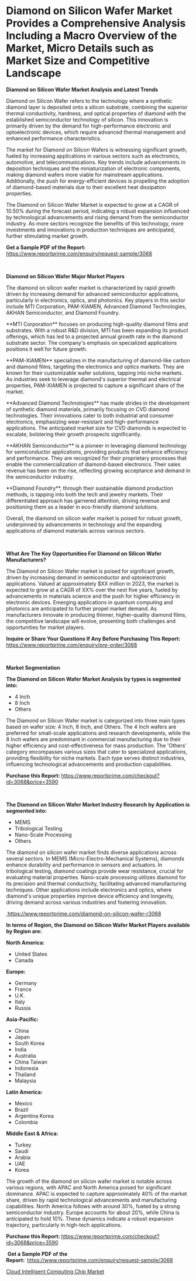 <p><h1>Diamond on Silicon Wafer Market Provides a Comprehensive Analysis Including a Macro Overview of the Market, Micro Details such as Market Size and Competitive Landscape</h1></p><p><strong>Diamond on Silicon Wafer Market Analysis and Latest Trends</strong></p>
<p><p>Diamond on Silicon Wafer refers to the technology where a synthetic diamond layer is deposited onto a silicon substrate, combining the superior thermal conductivity, hardness, and optical properties of diamond with the established semiconductor technology of silicon. This innovation is primarily driven by the demand for high-performance electronic and optoelectronic devices, which require advanced thermal management and enhanced performance characteristics.</p><p>The market for Diamond on Silicon Wafers is witnessing significant growth, fueled by increasing applications in various sectors such as electronics, automotive, and telecommunications. Key trends include advancements in deposition techniques and the miniaturization of electronic components, making diamond wafers more viable for mainstream applications. Additionally, the push for energy-efficient devices is propelling the adoption of diamond-based materials due to their excellent heat dissipation properties.</p><p>The Diamond on Silicon Wafer Market is expected to grow at a CAGR of 10.50% during the forecast period, indicating a robust expansion influenced by technological advancements and rising demand from the semiconductor industry. As more sectors recognize the benefits of this technology, more investments and innovations in production techniques are anticipated, further stimulating market growth.</p></p>
<p><strong>Get a Sample PDF of the Report:&nbsp;</strong> <a href="https://www.reportprime.com/enquiry/request-sample/3068?utm_campaign=2317&utm_medium=2&utm_source=Github&utm_content=ia&utm_term=18032025&utm_id=diamond-on-silicon-wafer">https://www.reportprime.com/enquiry/request-sample/3068</a></p>
<p>&nbsp;</p>
<p><strong>Diamond on Silicon Wafer Major Market Players</strong></p>
<p><p>The diamond on silicon wafer market is characterized by rapid growth driven by increasing demand for advanced semiconductor applications, particularly in electronics, optics, and photonics. Key players in this sector include MTI Corporation, PAM-XIAMEN, Advanced Diamond Technologies, AKHAN Semiconductor, and Diamond Foundry.</p><p>**MTI Corporation** focuses on producing high-quality diamond films and substrates. With a robust R&D division, MTI has been expanding its product offerings, which has led to a projected annual growth rate in the diamond substrate sector. The company's emphasis on specialized applications positions it well for future growth.</p><p>**PAM-XIAMEN** specializes in the manufacturing of diamond-like carbon and diamond films, targeting the electronics and optics markets. They are known for their customizable wafer solutions, tapping into niche markets. As industries seek to leverage diamond's superior thermal and electrical properties, PAM-XIAMEN is projected to capture a significant share of the market.</p><p>**Advanced Diamond Technologies** has made strides in the development of synthetic diamond materials, primarily focusing on CVD diamond technologies. Their innovations cater to both industrial and consumer electronics, emphasizing wear-resistant and high-performance applications. The anticipated market size for CVD diamonds is expected to escalate, bolstering their growth prospects significantly.</p><p>**AKHAN Semiconductor** is a pioneer in leveraging diamond technology for semiconductor applications, providing products that enhance efficiency and performance. They are recognized for their proprietary processes that enable the commercialization of diamond-based electronics. Their sales revenue has been on the rise, reflecting growing acceptance and demand in the semiconductor industry.</p><p>**Diamond Foundry**, through their sustainable diamond production methods, is tapping into both the tech and jewelry markets. Their differentiated approach has garnered attention, driving revenue and positioning them as a leader in eco-friendly diamond solutions. </p><p>Overall, the diamond on silicon wafer market is poised for robust growth, underpinned by advancements in technology and the expanding applications of diamond materials across various sectors.</p></p>
<p>&nbsp;</p>
<p><strong>What Are The Key Opportunities For Diamond on Silicon Wafer Manufacturers?</strong></p>
<p><p>The Diamond on Silicon Wafer market is poised for significant growth, driven by increasing demand in semiconductor and optoelectronic applications. Valued at approximately $XX million in 2023, the market is expected to grow at a CAGR of XX% over the next five years, fueled by advancements in materials science and the push for higher efficiency in electronic devices. Emerging applications in quantum computing and photonics are anticipated to further propel market demand. As manufacturers innovate in producing thinner, higher-quality diamond films, the competitive landscape will evolve, presenting both challenges and opportunities for market players.</p></p>
<p><strong>Inquire or Share Your Questions If Any Before Purchasing This Report:</strong> <a href="https://www.reportprime.com/enquiry/pre-order/3068?utm_campaign=2317&utm_medium=2&utm_source=Github&utm_content=ia&utm_term=18032025&utm_id=diamond-on-silicon-wafer">https://www.reportprime.com/enquiry/pre-order/3068</a></p>
<p>&nbsp;</p>
<p><strong>Market Segmentation</strong></p>
<p><strong>The Diamond on Silicon Wafer Market Analysis by types is segmented into:</strong></p>
<p><ul><li>4 Inch</li><li>8 Inch</li><li>Others</li></ul></p>
<p><p>The Diamond on Silicon Wafer market is categorized into three main types based on wafer size: 4 Inch, 8 Inch, and Others. The 4 Inch wafers are preferred for small-scale applications and research developments, while the 8 Inch wafers are predominant in commercial manufacturing due to their higher efficiency and cost-effectiveness for mass production. The 'Others' category encompasses various sizes that cater to specialized applications, providing flexibility for niche markets. Each type serves distinct industries, influencing technological advancements and production capabilities.</p></p>
<p><strong>Purchase this Report:&nbsp;</strong><a href="https://www.reportprime.com/checkout?id=3068&price=3590&utm_campaign=2317&utm_medium=2&utm_source=Github&utm_content=ia&utm_term=18032025&utm_id=diamond-on-silicon-wafer">https://www.reportprime.com/checkout?id=3068&price=3590</a></p>
<p>&nbsp;</p>
<p><strong>The Diamond on Silicon Wafer Market Industry Research by Application is segmented into:</strong></p>
<p><ul><li>MEMS</li><li>Tribological Testing</li><li>Nano-Scale Processing</li><li>Others</li></ul></p>
<p><p>The diamond on silicon wafer market finds diverse applications across several sectors. In MEMS (Micro-Electro-Mechanical Systems), diamonds enhance durability and performance in sensors and actuators. In tribological testing, diamond coatings provide wear resistance, crucial for evaluating material properties. Nano-scale processing utilizes diamond for its precision and thermal conductivity, facilitating advanced manufacturing techniques. Other applications include electronics and optics, where diamond's unique properties improve device efficiency and longevity, driving demand across various industries and fostering innovation.</p></p>
<p><a href="https://www.reportprime.com/diamond-on-silicon-wafer-r3068?utm_campaign=2317&utm_medium=2&utm_source=Github&utm_content=ia&utm_term=18032025&utm_id=diamond-on-silicon-wafer">&nbsp;https://www.reportprime.com/diamond-on-silicon-wafer-r3068</a></p>
<p><strong>In terms of Region, the Diamond on Silicon Wafer Market Players available by Region are:</strong></p>
<p>
    <p> <strong> North America: </strong>
        <ul>
            <li>United States</li>
            <li>Canada</li>
        </ul>
        </p> 
    <p> <strong> Europe: </strong>
        <ul>
            <li>Germany</li>
            <li>France</li>
            <li>U.K.</li>
            <li>Italy</li>
            <li>Russia</li>
        </ul>
        </p> 
    <p> <strong> Asia-Pacific: </strong>
        <ul>
            <li>China</li>
            <li>Japan</li>
            <li>South Korea</li>
            <li>India</li>
            <li>Australia</li>
            <li>China Taiwan</li>
            <li>Indonesia</li>
            <li>Thailand</li>
            <li>Malaysia</li>
        </ul>
        </p> 
    <p> <strong> Latin America: </strong>
        <ul>
            <li>Mexico</li>
            <li>Brazil</li>
            <li>Argentina Korea</li>
            <li>Colombia</li>
        </ul>
        </p> 
    <p> <strong> Middle East & Africa: </strong>
        <ul>
            <li>Turkey</li>
            <li>Saudi</li>
            <li>Arabia</li>
            <li>UAE</li>
            <li>Korea</li>
        </ul>
    </p>
    </p>
<p><p>The growth of the diamond on silicon wafer market is notable across various regions, with APAC and North America poised for significant dominance. APAC is expected to capture approximately 40% of the market share, driven by rapid technological advancements and manufacturing capabilities. North America follows with around 30%, fueled by a strong semiconductor industry. Europe accounts for about 20%, while China is anticipated to hold 10%. These dynamics indicate a robust expansion trajectory, particularly in high-tech applications.</p></p>
<p><strong>Purchase this Report: </strong><a href="https://www.reportprime.com/checkout?id=3068&price=3590&utm_campaign=2317&utm_medium=2&utm_source=Github&utm_content=ia&utm_term=18032025&utm_id=diamond-on-silicon-wafer">https://www.reportprime.com/checkout?id=3068&price=3590</a></p>
<p>&nbsp;<strong>Get a Sample PDF of the Report:&nbsp;&nbsp;</strong><a href="https://www.reportprime.com/enquiry/request-sample/3068?utm_campaign=2317&utm_medium=2&utm_source=Github&utm_content=ia&utm_term=18032025&utm_id=diamond-on-silicon-wafer">https://www.reportprime.com/enquiry/request-sample/3068</a></p>
<p><strong></strong></p>
<p><p><a href="https://github.com/OlenFleming68/Market-Research-Report-List-1/blob/main/cloud-intelligent-computing-chip-market.md?utm_campaign=2317&utm_medium=2&utm_source=Github&utm_content=ia&utm_term=18032025&utm_id=diamond-on-silicon-wafer">Cloud Intelligent Computing Chip Market</a></p></p>